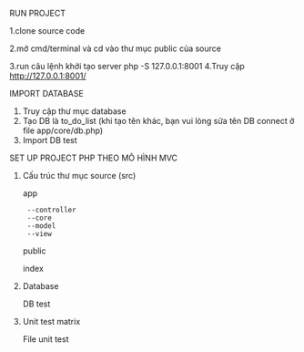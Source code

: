 RUN PROJECT


1.clone source code

2.mở cmd/terminal và cd vào thư mục public của source

3.run câu lệnh khởi tạo server
	php -S 127.0.0.1:8001 
4.Truy cập 
	http://127.0.0.1:8001/
	

IMPORT DATABASE

1. Truy cập thư mục database 
2. Tạo DB là to_do_list (khi tạo tên khác, bạn vui lòng sửa tên DB connect ở file app/core/db.php)
3. Import DB test


SET UP PROJECT PHP THEO MÔ HÌNH MVC 

1. Cấu trúc thư mục source (src)

    app
	
        --controller
        --core
        --model
        --view

    public

    index

2. Database

    DB test

3. Unit test matrix
    
    File unit test

